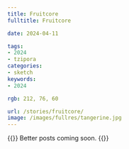 ```yaml
---
title: Fruitcore
fulltitle: Fruitcore

date: 2024-04-11

tags:
- 2024
- tzipora
categories:
- sketch
keywords:
- 2024

rgb: 212, 76, 60

url: /stories/fruitcore/
image: /images/fullres/tangerine.jpg
---
```

{{<note caption>}}
Better posts coming soon.
{{</note>}}